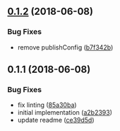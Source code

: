<a name="0.1.2"></a>
## [0.1.2](https://github.com/softwaregroup-bg/ut-service/compare/v0.1.1...v0.1.2) (2018-06-08)


### Bug Fixes

* remove publishConfig ([b7f342b](https://github.com/softwaregroup-bg/ut-service/commit/b7f342b))



<a name="0.1.1"></a>
## 0.1.1 (2018-06-08)


### Bug Fixes

* fix linting ([85a30ba](https://github.com/softwaregroup-bg/ut-service/commit/85a30ba))
* initial implementation ([a2b2393](https://github.com/softwaregroup-bg/ut-service/commit/a2b2393))
* update readme ([ce39d5d](https://github.com/softwaregroup-bg/ut-service/commit/ce39d5d))



